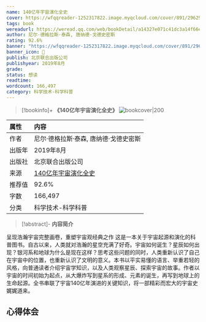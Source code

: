 ```yaml
---
name: 140亿年宇宙演化全史
cover: https://wfqqreader-1252317822.image.myqcloud.com/cover/891/29629891/t6_29629891.jpg
tags: book
wereadurl: https://weread.qq.com/web/bookDetail/a14327e071c41dc3a14f66e
author: 尼尔·德格拉斯·泰森, 唐纳德·戈德史密斯
rating: 92.6%
banner: "https://wfqqreader-1252317822.image.myqcloud.com/cover/891/29629891/t6_29629891.jpg"
banner_icon: 📖
publish: 北京联合出版公司
publishyear: 2019年8月
grade:
status: 想读
readtime:
wordcount: 166,497
category: 科学技术-科学科普 
---
```


> [!bookinfo]+ **《140亿年宇宙演化全史》**
> ![bookcover|200](https://wfqqreader-1252317822.image.myqcloud.com/cover/891/29629891/t6_29629891.jpg)
>
| 属性   | 内容                                       |
|:------ |:------------------------------------------ |
| 作者   | 尼尔·德格拉斯·泰森, 唐纳德·戈德史密斯                           |
| 出版年 | 2019年8月                      |
| 出版社 | 北京联合出版公司                          |
| 来源   | [140亿年宇宙演化全史](https://weread.qq.com/web/bookDetail/a14327e071c41dc3a14f66e) |
| 推荐值   | 92.6%                           |
| 字数   | 166,497                        |
| 分类   | 科学技术-科学科普                        |

> [!abstract]- **内容简介**
>
呈现浩瀚宇宙完整画卷，重塑宇宙观经典之作 这是一本关于宇宙起源和演化的科普图书。自古以来，人类就对浩瀚的星空充满了好奇。宇宙如何诞生？星辰如何出现？银河系和地球为什么是现在这样？思考这些问题的同时，人类重新认识了自己在宇宙中的位置，也重新认识了文明的意义。本书以平实易懂的语言、举重若轻的风格，向普通读者介绍宇宙学知识，以及人类观察星辰、探索宇宙的故事。作者以宇宙的时间初始为起点，从大爆炸写到星系的形成、元素的诞生，再写到地球上的生命起源。全书串联了宇宙140亿年演进的关键知识，将一部精彩而宏大的宇宙史娓娓道来。

## 心得体会
